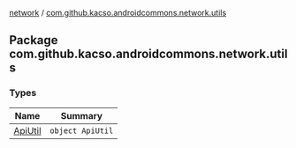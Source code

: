 [network](../index.md) / [com.github.kacso.androidcommons.network.utils](./index.md)

## Package com.github.kacso.androidcommons.network.utils

### Types

| Name | Summary |
|---|---|
| [ApiUtil](-api-util/index.md) | `object ApiUtil` |
